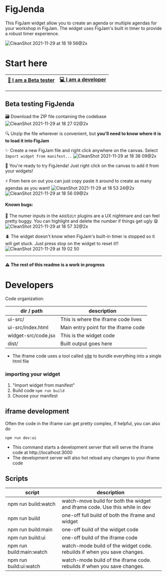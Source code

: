 # FigJenda

This FigJam widget allow you to create an agenda or multiple agendas for your workshop in FigJam. 
The widget uses FigJam's built in timer to provide a robust timer experience.

![CleanShot 2021-11-29 at 18 19 56@2x](https://user-images.githubusercontent.com/59372630/143958102-e877ecf7-a477-4784-8b5f-56e359df1d04.png)

# Start here

| [🧪 I am a Beta tester](https://github.com/sekeidesign/figjenda#beta-testing-figjenda) |  [💻 I am a developer]() |
|-----------------------|----------------------|

---

## Beta testing FigJenda
🗃 Download the ZIP file containing the codebase ![CleanShot 2021-11-29 at 18 27 02@2x](https://user-images.githubusercontent.com/59372630/143958905-4dc3cf46-7b3e-4dc0-b74b-bcdd10dffa62.png)

🔍 Unzip the file wherever is convenient, but **you'll need to know where it is to load it into FigJam**

✨ Create a new FigJam file and right click anywhere on the canvas. Select `Import widget from manifest...` ![CleanShot 2021-11-29 at 18 38 09@2x](https://user-images.githubusercontent.com/59372630/143959765-8c12c507-c144-4a02-9579-7eb35191f6fb.png)

🚀 You're ready to try FigJenda! Just right click on the canvas to add it from your widgets! 

⚡️ From here on out you can just copy paste it around to create as many agendas as you want! ![CleanShot 2021-11-29 at 18 53 24@2x](https://user-images.githubusercontent.com/59372630/143961187-55ba1982-9223-4080-b2c0-50ebab6419e7.png)
![CleanShot 2021-11-29 at 18 56 09@2x](https://user-images.githubusercontent.com/59372630/143961194-6d83c374-2f3d-4a19-8d2f-75b55586610a.png)

#### Known bugs:
🐛 The numer inputs in the `Add`/`Edit` plugins are a UX nightmare and can feel pretty buggy. You can highlight and delete the number if things get ugly 😩
![CleanShot 2021-11-29 at 18 57 32@2x](https://user-images.githubusercontent.com/59372630/143961443-20d043ab-2006-44cd-b4da-73841b4005cd.png)

🪲 The widget doesn't know when FigJam's built-in timer is stopped so it will get stuck. Just press stop on the widget to reset it!!![CleanShot 2021-11-29 at 19 02 50](https://user-images.githubusercontent.com/59372630/143961944-27e3acdc-1522-40bc-a3bf-1f099b40c7ef.gif)





---
#### ⚠️ The rest of this readme is a work in progress
# Developers

Code organization:

| dir / path           | description                          |
| -------------------- | ------------------------------------ |
| ui-src/              | This is where the iframe code lives  |
| ui-src/index.html    | Main entry point for the iframe code |
| widget-src/code.jsx  | This is the widget code              |
| dist/                | Built output goes here               |

- The iframe code uses a tool called [vite](https://vitejs.dev/) to bundle everything into a single html file


### importing your widget
1. "Import widget from manifest"
2. Build code `npm run build`
3. Choose your manifest

## iframe development

Often the code in the iframe can get pretty complex, if helpful, you can also do

```
npm run dev:ui
```

- This command starts a development server that will serve the iframe code at http://localhost:3000
- The development server will also hot reload any changes to your iframe code


## Scripts

| script                   | description                                                             |
| ------------------------ | ----------------------------------------------------------------------- |
| npm run build:watch      | watch-move build for both the widget and iframe code. Use this while in dev |
| npm run build            | one-off full build of both the iframe and widget                        |
| npm run build:main       | one-off build of the widget code                                        |
| npm run build:ui         | one-off build of the iframe code                                        |
| npm run build:main:watch | watch-mode build of the widget code. rebuilds if when you save changes. |
| npm run build:ui:watch   | watch-mode build of the iframe code. rebuilds if when you save changes. |
